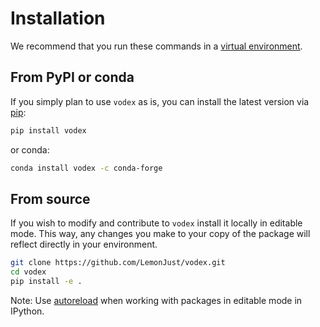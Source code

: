 # Installation

We recommend that you run these commands in a [virtual environment](https://conda.io/projects/conda/en/latest/user-guide/tasks/manage-environments.html).

## From PyPI or conda

If you simply plan to use `vodex` as is, you can install the latest version via [pip](https://pypi.org/project/vodex/):
```bash
pip install vodex
```
or conda:
```bash
conda install vodex -c conda-forge
```

## From source

If you wish to modify and contribute to `vodex` install it locally in editable mode.
This way, any changes you make to your copy of the package will reflect directly in your environment.

```bash
git clone https://github.com/LemonJust/vodex.git
cd vodex
pip install -e .
```

Note: Use [autoreload](https://ipython.readthedocs.io/en/stable/config/extensions/autoreload.html) when working with packages in editable mode in IPython.
